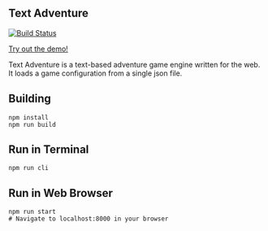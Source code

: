 ## Text Adventure

[![Build Status](https://travis-ci.org/gcarvelli/text-adventure.svg?branch=master)](https://travis-ci.org/gcarvelli/text-adventure)

[Try out the demo!](http://text-adventure.carvelli.io/)

Text Adventure is a text-based adventure game engine written for the web. It loads a game configuration from a single json file.

## Building
```
npm install
npm run build
```

## Run in Terminal
```
npm run cli
```

## Run in Web Browser
```
npm run start
# Navigate to localhost:8000 in your browser
```
